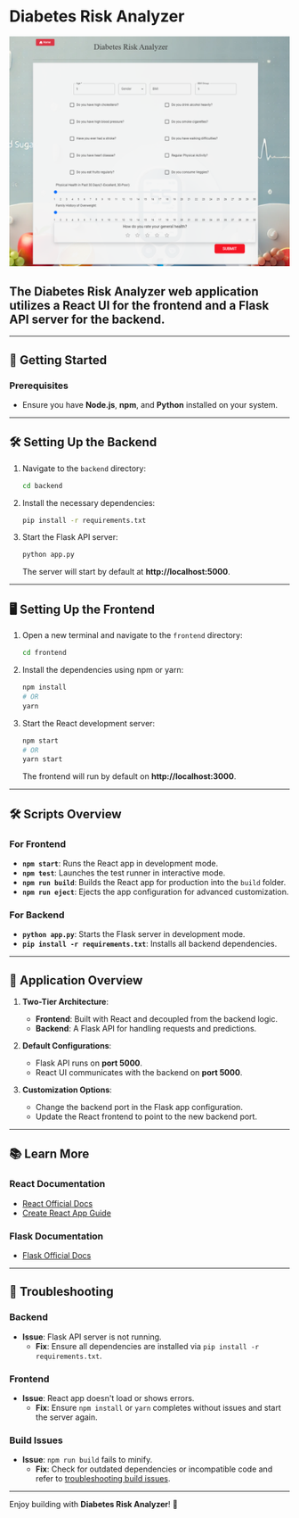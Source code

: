 # Diabetes Risk Analyzer

![Diabetes UI](src/frontend/UI_2.png "Sample_2")

## The Diabetes Risk Analyzer web application utilizes a **React UI** for the frontend and a **Flask API server** for the backend.
---

## 🚀 **Getting Started**

### Prerequisites
- Ensure you have **Node.js**, **npm**, and **Python** installed on your system.

---

## 🛠 **Setting Up the Backend**

1. Navigate to the `backend` directory:
   ```bash
   cd backend
   ```

2. Install the necessary dependencies:
   ```bash
   pip install -r requirements.txt
   ```

3. Start the Flask API server:
   ```bash
   python app.py
   ```

   The server will start by default at **http://localhost:5000**.

---

## 🖥 **Setting Up the Frontend**

1. Open a new terminal and navigate to the `frontend` directory:
   ```bash
   cd frontend
   ```

2. Install the dependencies using npm or yarn:
   ```bash
   npm install
   # OR
   yarn
   ```

3. Start the React development server:
   ```bash
   npm start
   # OR
   yarn start
   ```

   The frontend will run by default on **http://localhost:3000**.

---

## 🛠 **Scripts Overview**

### For Frontend
- **`npm start`**: Runs the React app in development mode.
- **`npm test`**: Launches the test runner in interactive mode.
- **`npm run build`**: Builds the React app for production into the `build` folder.
- **`npm run eject`**: Ejects the app configuration for advanced customization.

### For Backend
- **`python app.py`**: Starts the Flask server in development mode.
- **`pip install -r requirements.txt`**: Installs all backend dependencies.

---

## 🌟 **Application Overview**

1. **Two-Tier Architecture**:
   - **Frontend**: Built with React and decoupled from the backend logic.
   - **Backend**: A Flask API for handling requests and predictions.
   
2. **Default Configurations**:
   - Flask API runs on **port 5000**.
   - React UI communicates with the backend on **port 5000**.

3. **Customization Options**:
   - Change the backend port in the Flask app configuration.
   - Update the React frontend to point to the new backend port.

---

## 📚 **Learn More**

### React Documentation
- [React Official Docs](https://reactjs.org/)
- [Create React App Guide](https://create-react-app.dev/)

### Flask Documentation
- [Flask Official Docs](https://flask.palletsprojects.com/)

---

## 🚨 **Troubleshooting**

### Backend
- **Issue**: Flask API server is not running.
  - **Fix**: Ensure all dependencies are installed via `pip install -r requirements.txt`.

### Frontend
- **Issue**: React app doesn't load or shows errors.
  - **Fix**: Ensure `npm install` or `yarn` completes without issues and start the server again.

### Build Issues
- **Issue**: `npm run build` fails to minify.
  - **Fix**: Check for outdated dependencies or incompatible code and refer to [troubleshooting build issues](https://facebook.github.io/create-react-app/docs/troubleshooting#npm-run-build-fails-to-minify).

---

Enjoy building with **Diabetes Risk Analyzer**! 🚀
